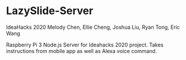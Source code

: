 # LazySlide-Server
IdeaHacks 2020
Melody Chen, Ellie Cheng, Joshua Liu, Ryan Tong, Eric Wang

Raspberry Pi 3 Node.js Server for Ideahacks 2020 project.
Takes instructions from mobile app as well as Alexa voice command.
